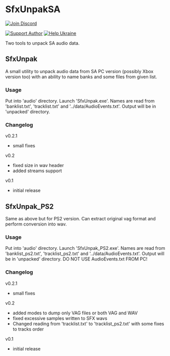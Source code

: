 # SfxUnpakSA

[![Join Discord](https://img.shields.io/badge/discord-join-7289DA.svg?logo=discord&longCache=true&style=flat)](https://discord.gg/WgAg9ymHbj)

[![Support Author](https://img.shields.io/badge/support-author-blue)](https://bit.ly/3sX2oMk) [![Help Ukraine](https://img.shields.io/badge/help-ukraine-yellow)](https://bit.ly/3afhuGm)

Two tools to unpack SA audio data.

## SfxUnpak

A small utility to unpack audio data from SA PC version (possibly Xbox version too) with an ability to name banks and some files from given list.

### Usage

Put into 'audio' directory. Launch 'SfxUnpak.exe'. Names are read from 'banklist.txt', 'tracklist.txt' and '../data/AudioEvents.txt'. Output will be in 'unpacked' directory.

### Changelog

v0.2.1
* small fixes

v0.2
* fixed size in wav header
* added streams support

v0.1
* initial release

## SfxUnpak_PS2

Same as above but for PS2 version. Can extract original vag format and perform conversion into wav.

### Usage

Put into 'audio' directory. Launch 'SfxUnpak_PS2.exe'. Names are read from 'banklist_ps2.txt', 'tracklist_ps2.txt' and '../data/AudioEvents.txt'. Output will be in 'unpacked' directory.
DO NOT USE AudioEvents.txt FROM PC!

### Changelog

v0.2.1
* small fixes

v0.2
* added modes to dump only VAG files or both VAG and WAV
* fixed excessive samples written to SFX wavs
* Changed reading from 'tracklist.txt' to 'tracklist_ps2.txt' with some fixes to tracks order

v0.1
* initial release
